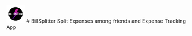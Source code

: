 <img src="https://github.com/girish03/billsplitter/blob/master/logo/billspillter%20remake.png" width="50">
# BillSplitter
Split Expenses among friends and Expense Tracking App
